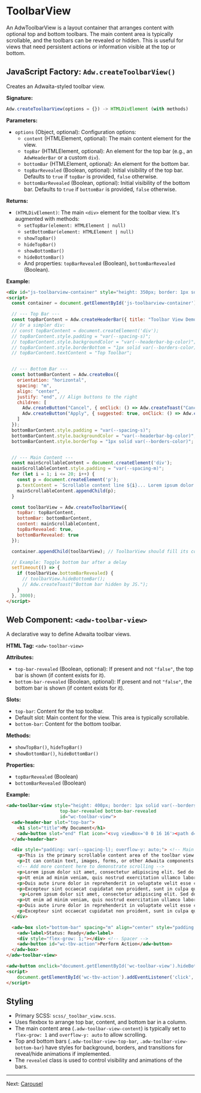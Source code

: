 # ToolbarView

An AdwToolbarView is a layout container that arranges content with optional top and bottom toolbars. The main content area is typically scrollable, and the toolbars can be revealed or hidden. This is useful for views that need persistent actions or information visible at the top or bottom.

## JavaScript Factory: `Adw.createToolbarView()`

Creates an Adwaita-styled toolbar view.

**Signature:**

```javascript
Adw.createToolbarView(options = {}) -> HTMLDivElement (with methods)
```

**Parameters:**

*   `options` (Object, optional): Configuration options:
    *   `content` (HTMLElement, optional): The main content element for the view.
    *   `topBar` (HTMLElement, optional): An element for the top bar (e.g., an `AdwHeaderBar` or a custom `div`).
    *   `bottomBar` (HTMLElement, optional): An element for the bottom bar.
    *   `topBarRevealed` (Boolean, optional): Initial visibility of the top bar. Defaults to `true` if `topBar` is provided, `false` otherwise.
    *   `bottomBarRevealed` (Boolean, optional): Initial visibility of the bottom bar. Defaults to `true` if `bottomBar` is provided, `false` otherwise.

**Returns:**

*   `(HTMLDivElement)`: The main `<div>` element for the toolbar view. It's augmented with methods:
    *   `setTopBar(element: HTMLElement | null)`
    *   `setBottomBar(element: HTMLElement | null)`
    *   `showTopBar()`
    *   `hideTopBar()`
    *   `showBottomBar()`
    *   `hideBottomBar()`
    *   And properties: `topBarRevealed` (Boolean), `bottomBarRevealed` (Boolean).

**Example:**

```html
<div id="js-toolbarview-container" style="height: 350px; border: 1px solid var(--borders-color); display: flex;"></div>
<script>
  const container = document.getElementById('js-toolbarview-container');

  // --- Top Bar ---
  const topBarContent = Adw.createHeaderBar({ title: "Toolbar View Demo" });
  // Or a simpler div:
  // const topBarContent = document.createElement('div');
  // topBarContent.style.padding = "var(--spacing-s)";
  // topBarContent.style.backgroundColor = "var(--headerbar-bg-color)";
  // topBarContent.style.borderBottom = "1px solid var(--borders-color)";
  // topBarContent.textContent = "Top Toolbar";


  // --- Bottom Bar ---
  const bottomBarContent = Adw.createBox({
    orientation: "horizontal",
    spacing: "m",
    align: "center",
    justify: "end", // Align buttons to the right
    children: [
      Adw.createButton("Cancel", { onClick: () => Adw.createToast("Cancel") }),
      Adw.createButton("Apply", { suggested: true, onClick: () => Adw.createToast("Apply") })
    ]
  });
  bottomBarContent.style.padding = "var(--spacing-s)";
  bottomBarContent.style.backgroundColor = "var(--headerbar-bg-color)"; // Use headerbar colors for consistency
  bottomBarContent.style.borderTop = "1px solid var(--borders-color)";


  // --- Main Content ---
  const mainScrollableContent = document.createElement('div');
  mainScrollableContent.style.padding = "var(--spacing-m)";
  for (let i = 1; i <= 20; i++) {
    const p = document.createElement('p');
    p.textContent = `Scrollable content line ${i}... Lorem ipsum dolor sit amet.`;
    mainScrollableContent.appendChild(p);
  }

  const toolbarView = Adw.createToolbarView({
    topBar: topBarContent,
    bottomBar: bottomBarContent,
    content: mainScrollableContent,
    topBarRevealed: true,
    bottomBarRevealed: true
  });

  container.appendChild(toolbarView); // ToolbarView should fill its container

  // Example: Toggle bottom bar after a delay
  setTimeout(() => {
    if (toolbarView.bottomBarRevealed) {
      // toolbarView.hideBottomBar();
      // Adw.createToast("Bottom bar hidden by JS.");
    }
  }, 3000);
</script>
```

## Web Component: `<adw-toolbar-view>`

A declarative way to define Adwaita toolbar views.

**HTML Tag:** `<adw-toolbar-view>`

**Attributes:**

*   `top-bar-revealed` (Boolean, optional): If present and not `"false"`, the top bar is shown (if content exists for it).
*   `bottom-bar-revealed` (Boolean, optional): If present and not `"false"`, the bottom bar is shown (if content exists for it).

**Slots:**

*   `top-bar`: Content for the top toolbar.
*   Default slot: Main content for the view. This area is typically scrollable.
*   `bottom-bar`: Content for the bottom toolbar.

**Methods:**
*   `showTopBar()`, `hideTopBar()`
*   `showBottomBar()`, `hideBottomBar()`

**Properties:**
*   `topBarRevealed` (Boolean)
*   `bottomBarRevealed` (Boolean)

**Example:**

```html
<adw-toolbar-view style="height: 400px; border: 1px solid var(--borders-color);"
                    top-bar-revealed bottom-bar-revealed
                    id="wc-toolbar-view">
  <adw-header-bar slot="top-bar">
    <h1 slot="title">My Document</h1>
    <adw-button slot="end" flat icon="<svg viewBox='0 0 16 16'><path d='M2.5 12a.5.5 0 0 1 .5-.5h10a.5.5 0 0 1 0 1H3a.5.5 0 0 1-.5-.5zm0-4a.5.5 0 0 1 .5-.5h10a.5.5 0 0 1 0 1H3a.5.5 0 0 1-.5-.5zm0-4a.5.5 0 0 1 .5-.5h10a.5.5 0 0 1 0 1H3a.5.5 0 0 1-.5-.5z'/></svg>"></adw-button>
  </adw-header-bar>

  <div style="padding: var(--spacing-l); overflow-y: auto;"> <!-- Main content -->
    <p>This is the primary scrollable content area of the toolbar view.</p>
    <p>It can contain text, images, forms, or other Adwaita components.</p>
    <!-- Add more content here to demonstrate scrolling -->
    <p>Lorem ipsum dolor sit amet, consectetur adipiscing elit. Sed do eiusmod tempor incididunt ut labore et dolore magna aliqua.</p>
    <p>Ut enim ad minim veniam, quis nostrud exercitation ullamco laboris nisi ut aliquip ex ea commodo consequat.</p>
    <p>Duis aute irure dolor in reprehenderit in voluptate velit esse cillum dolore eu fugiat nulla pariatur.</p>
    <p>Excepteur sint occaecat cupidatat non proident, sunt in culpa qui officia deserunt mollit anim id est laborum.</p>
     <p>Lorem ipsum dolor sit amet, consectetur adipiscing elit. Sed do eiusmod tempor incididunt ut labore et dolore magna aliqua.</p>
    <p>Ut enim ad minim veniam, quis nostrud exercitation ullamco laboris nisi ut aliquip ex ea commodo consequat.</p>
    <p>Duis aute irure dolor in reprehenderit in voluptate velit esse cillum dolore eu fugiat nulla pariatur.</p>
    <p>Excepteur sint occaecat cupidatat non proident, sunt in culpa qui officia deserunt mollit anim id est laborum.</p>
  </div>

  <adw-box slot="bottom-bar" spacing="m" align="center" style="padding: var(--spacing-s); border-top: 1px solid var(--borders-color);">
    <adw-label>Status: Ready</adw-label>
    <div style="flex-grow: 1;"></div> <!-- Spacer -->
    <adw-button id="wc-tbv-action">Perform Action</adw-button>
  </adw-box>
</adw-toolbar-view>

<adw-button onclick="document.getElementById('wc-toolbar-view').hideBottomBar()">Toggle Bottom Bar</adw-button>
<script>
    document.getElementById('wc-tbv-action').addEventListener('click', () => Adw.createToast("Action from ToolbarView clicked!"));
</script>
```

## Styling

*   Primary SCSS: `scss/_toolbar_view.scss`.
*   Uses flexbox to arrange top bar, content, and bottom bar in a column.
*   The main content area (`.adw-toolbar-view-content`) is typically set to `flex-grow: 1` and `overflow-y: auto` to allow scrolling.
*   Top and bottom bars (`.adw-toolbar-view-top-bar`, `.adw-toolbar-view-bottom-bar`) have styles for background, borders, and transitions for reveal/hide animations if implemented.
*   The `revealed` class is used to control visibility and animations of the bars.

---
Next: [Carousel](./carousel.md)
